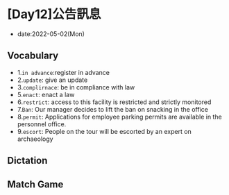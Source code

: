 # [Day12]公告訊息

* date:2022-05-02(Mon)

## Vocabulary

* 1.`in advance`:register in advance
* 2.`update`: give an update
* 3.`complirnace`: be in compliance with law
* 5.`enact`: enact a law
* 6.`restrict`: access to this facility is restricted and strictly monitored
* 7.`Ban`: Our manager decides to lift the ban on snacking in the office
* 8.`permit`: Applications for employee parking permits are available in the personnel office.
* 9.`escort`: People on the tour will be escorted by an expert on archaeology

## Dictation

## Match Game
